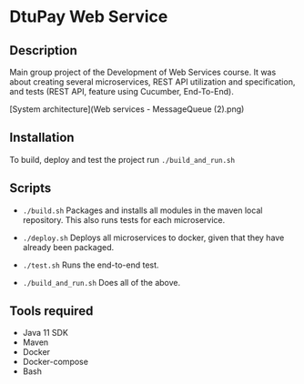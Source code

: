 # DtuPay Web Service

## Description
Main group project of the Development of Web Services course. It was about creating several microservices, REST API utilization and specification, and tests (REST API, feature using Cucumber, End-To-End).

[System architecture](Web services - MessageQueue (2).png)

## Installation

To build, deploy and test the project run
`./build_and_run.sh`

## Scripts
- `./build.sh`
  Packages and installs all modules in the maven local repository. This also runs tests for each microservice.

- `./deploy.sh`
  Deploys all microservices to docker, given that they have already been packaged.

- `./test.sh`
  Runs the end-to-end test.

- `./build_and_run.sh`
  Does all of the above.

## Tools required 
- Java 11 SDK
- Maven
- Docker
- Docker-compose
- Bash

  

